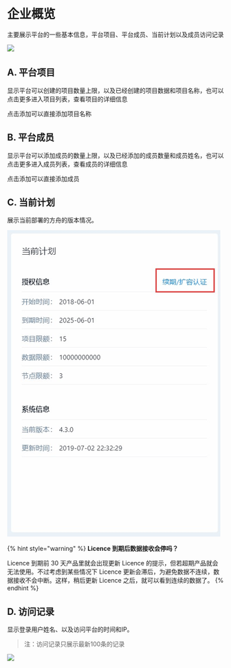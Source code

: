 # 企业概览

主要展示平台的一些基本信息，平台项目、平台成员、当前计划以及成员访问记录

![ ](https://imguserradar.analysys.cn/fangzhou/img/2018/12/201812181522021330.png)

## A. 平台项目

显示平台可以创建的项目数量上限，以及已经创建的项目数据和项目名称，也可以点击更多进入项目列表，查看项目的详细信息

点击添加可以直接添加项目名称

## B. 平台成员

显示平台可以添加成员的数量上限，以及已经添加的成员数量和成员姓名，也可以点击更多进入成员列表，查看成员的详细信息

点击添加可以直接添加成员

## C. 当前计划

展示当前部署的方舟的版本情况。

![&#x66F4;&#x65B0; Licence &#x7684;&#x5165;&#x53E3;&#x4F4D;&#x7F6E;](../../.gitbook/assets/6546929b745a5389c37cc0bc4fca8ce9.jpg)

{% hint style="warning" %}
**Licence 到期后数据接收会停吗？**

Licence 到期前 30 天产品里就会出现更新 Licence 的提示，但若超期产品就会无法使用。不过考虑到某些情况下 Licence 更新会滞后，为避免数据不连续，数据接收不会中断。这样，稍后更新 Licence 之后，就可以看到连续的数据了。
{% endhint %}

## D. 访问记录

显示登录用户姓名、以及访问平台的时间和IP。

> 注：访问记录只展示最新100条的记录

![ ](https://imguserradar.analysys.cn/fangzhou/img/2018/12/201812181538334217.png)



